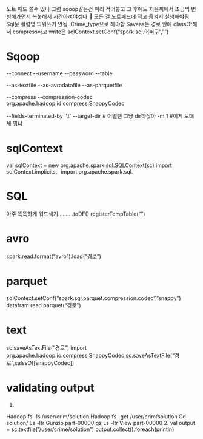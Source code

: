 노트 패드 쓸수 있나 그럼 sqoop같은건 미리 적어놓고 그 후에도 처음꺼에서 조금씩 변형해가면서 복붙해서 시간아껴야겟다
	모든 걸 노트패드에 적고 옮겨서 실행해야됨
Sql문 컬럼명 띄워쓰기 안됨. Crime_type으로 해야함
Saveas는 경로 안에 classOf해서 compress하고 write은 sqlContext.setConf(“spark.sql.어쩌구”,””) 

# Sqoop
--connect --username --password --table

--as-textfile
--as-avrodatafile
--as-parquetfile


--compress
--compression-codec org.apache.hadoop.id.compress.SnappyCodec




--fields-terminated-by '\t'
--target-dir # 어떨땐 그냥 dir하잖아
-m 1 #이게 도대체 뭐냐

# sqlContext
val sqlContext = new org.apache.spark.sql.SQLContext(sc) 
import sqlContext.impIicits._ 
import org.apache.spark.sql._ 

# SQL
아주 똑똑하게 워드색기……..
.toDF()
registerTempTable(“”)

# avro
spark.read.format(“avro”).load(“경로”)
# parquet
sqlContext.setConf(“spark.sql.parquet.compression.codec”,”snappy”)
datafram.read.parquet(“경로”)
# text
sc.saveAsTextFile(“경로”)
import org.apache.hadoop.io.compress.SnappyCodec
sc.saveAsTextFile(“경로”,calssOf[snappyCodec])
# validating output
1. 
Hadoop fs -ls /user/crim/solution
Hadoop fs -get /user/crim/solution
Cd solution/
Ls -ltr
Gunzip part-00000.gz
Ls -ltr
View part-00000
2. 
val output = sc.textfile(“/user/crime/solution”)
output.collect().foreach(println)
